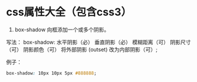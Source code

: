 # css属性大全（包含css3）

1. box-shadow 向框添加一个或多个阴影。

写法：
box-shadow: 水平阴影（必） 垂直阴影（必） 模糊距离（可） 阴影尺寸（可） 阴影颜色（可） 将外部阴影 (outset) 改为内部阴影（可）;

例子：


```css
box-shadow: 10px 10px 5px #888888;
```





